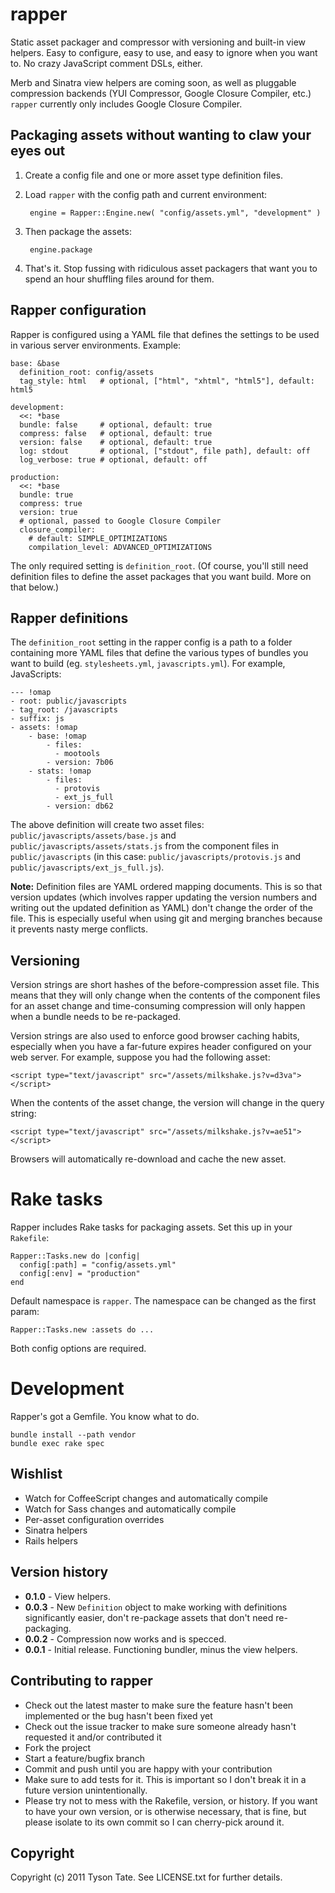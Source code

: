 # rapper

Static asset packager and compressor with versioning and built-in view helpers. Easy to configure, easy to use, and easy to ignore when you want to. No crazy JavaScript comment DSLs, either.

Merb and Sinatra view helpers are coming soon, as well as pluggable compression backends (YUI Compressor, Google Closure Compiler, etc.) `rapper` currently only includes Google Closure Compiler.

## Packaging assets without wanting to claw your eyes out

1. Create a config file and one or more asset type definition files.
2. Load `rapper` with the config path and current environment:

        engine = Rapper::Engine.new( "config/assets.yml", "development" )

3. Then package the assets:

        engine.package

4. That's it. Stop fussing with ridiculous asset packagers that want you to spend an hour shuffling files around for them.

## Rapper configuration

Rapper is configured using a YAML file that defines the settings to be used in various server environments. Example:

    base: &base
      definition_root: config/assets
      tag_style: html   # optional, ["html", "xhtml", "html5"], default: html5
    
    development:
      <<: *base
      bundle: false     # optional, default: true
      compress: false   # optional, default: true
      version: false    # optional, default: true
      log: stdout       # optional, ["stdout", file path], default: off
      log_verbose: true # optional, default: off
    
    production:
      <<: *base
      bundle: true
      compress: true
      version: true
      # optional, passed to Google Closure Compiler
      closure_compiler:
        # default: SIMPLE_OPTIMIZATIONS
        compilation_level: ADVANCED_OPTIMIZATIONS

The only required setting is `definition_root`. (Of course, you'll still need definition files to define the asset packages that you want build. More on that below.)

## Rapper definitions

The `definition_root` setting in the rapper config is a path to a folder containing more YAML files that define the various types of bundles you want to build (eg. `stylesheets.yml`, `javascripts.yml`). For example, JavaScripts:

    --- !omap
    - root: public/javascripts
    - tag_root: /javascripts
    - suffix: js
    - assets: !omap
        - base: !omap
            - files: 
              - mootools
            - version: 7b06
        - stats: !omap
            - files: 
              - protovis
              - ext_js_full
            - version: db62

The above definition will create two asset files: `public/javascripts/assets/base.js` and `public/javascripts/assets/stats.js` from the component files in `public/javascripts` (in this case: `public/javascripts/protovis.js` and `public/javascripts/ext_js_full.js`).

**Note:** Definition files are YAML ordered mapping documents. This is so that version updates (which involves rapper updating the version numbers and writing out the updated definition as YAML) don't change the order of the file. This is especially useful when using git and merging branches because it prevents nasty merge conflicts.

## Versioning

Version strings are short hashes of the before-compression asset file. This means that they will only change when the contents of the component files for an asset change and time-consuming compression will only happen when a bundle needs to be re-packaged.

Version strings are also used to enforce good browser caching habits, especially when you have a far-future expires header configured on your web server. For example, suppose you had the following asset:

    <script type="text/javascript" src="/assets/milkshake.js?v=d3va"></script>

When the contents of the asset change, the version will change in the query string:

    <script type="text/javascript" src="/assets/milkshake.js?v=ae51"></script>

Browsers will automatically re-download and cache the new asset.

# Rake tasks

Rapper includes Rake tasks for packaging assets. Set this up in your `Rakefile`:

    Rapper::Tasks.new do |config|
      config[:path] = "config/assets.yml"
      config[:env] = "production"
    end

Default namespace is `rapper`. The namespace can be changed as the first param:

    Rapper::Tasks.new :assets do ...

Both config options are required.

# Development

Rapper's got a Gemfile. You know what to do.

    bundle install --path vendor
    bundle exec rake spec

## Wishlist

* Watch for CoffeeScript changes and automatically compile
* Watch for Sass changes and automatically compile
* Per-asset configuration overrides
* Sinatra helpers
* Rails helpers

## Version history

* **0.1.0** - View helpers.
* **0.0.3** - New `Definition` object to make working with definitions significantly easier, don't re-package assets that don't need re-packaging.
* **0.0.2** - Compression now works and is specced.
* **0.0.1** - Initial release. Functioning bundler, minus the view helpers.

## Contributing to rapper
 
* Check out the latest master to make sure the feature hasn't been implemented or the bug hasn't been fixed yet
* Check out the issue tracker to make sure someone already hasn't requested it and/or contributed it
* Fork the project
* Start a feature/bugfix branch
* Commit and push until you are happy with your contribution
* Make sure to add tests for it. This is important so I don't break it in a future version unintentionally.
* Please try not to mess with the Rakefile, version, or history. If you want to have your own version, or is otherwise necessary, that is fine, but please isolate to its own commit so I can cherry-pick around it.

## Copyright

Copyright (c) 2011 Tyson Tate. See LICENSE.txt for further details.
